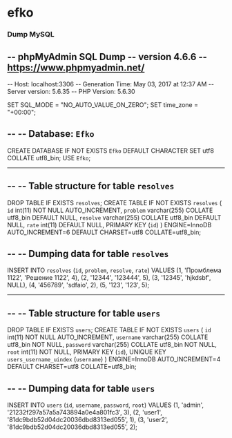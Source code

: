 # efko

### Dump MySQL

-- phpMyAdmin SQL Dump
-- version 4.6.6
-- https://www.phpmyadmin.net/
--
-- Host: localhost:3306
-- Generation Time: May 03, 2017 at 12:37 AM
-- Server version: 5.6.35
-- PHP Version: 5.6.30

SET SQL_MODE = "NO_AUTO_VALUE_ON_ZERO";
SET time_zone = "+00:00";

--
-- Database: `Efko`
--
CREATE DATABASE IF NOT EXISTS `Efko` DEFAULT CHARACTER SET utf8 COLLATE utf8_bin;
USE `Efko`;

-- --------------------------------------------------------

--
-- Table structure for table `resolves`
--

DROP TABLE IF EXISTS `resolves`;
CREATE TABLE IF NOT EXISTS `resolves` (
  `id` int(11) NOT NULL AUTO_INCREMENT,
  `problem` varchar(255) COLLATE utf8_bin DEFAULT NULL,
  `resolve` varchar(255) COLLATE utf8_bin DEFAULT NULL,
  `rate` int(11) DEFAULT NULL,
  PRIMARY KEY (`id`)
) ENGINE=InnoDB AUTO_INCREMENT=6 DEFAULT CHARSET=utf8 COLLATE=utf8_bin;

--
-- Dumping data for table `resolves`
--

INSERT INTO `resolves` (`id`, `problem`, `resolve`, `rate`) VALUES
(1, 'Промблема 1122', 'Решение 1122', 4),
(2, '12344', '123444', 5),
(3, '12345', 'hjkdsbf', NULL),
(4, '456789', 'sdfaio', 2),
(5, '123', '123', 5);

-- --------------------------------------------------------

--
-- Table structure for table `users`
--

DROP TABLE IF EXISTS `users`;
CREATE TABLE IF NOT EXISTS `users` (
  `id` int(11) NOT NULL AUTO_INCREMENT,
  `username` varchar(255) COLLATE utf8_bin NOT NULL,
  `password` varchar(255) COLLATE utf8_bin NOT NULL,
  `root` int(11) NOT NULL,
  PRIMARY KEY (`id`),
  UNIQUE KEY `users_username_uindex` (`username`)
) ENGINE=InnoDB AUTO_INCREMENT=4 DEFAULT CHARSET=utf8 COLLATE=utf8_bin;

--
-- Dumping data for table `users`
--

INSERT INTO `users` (`id`, `username`, `password`, `root`) VALUES
(1, 'admin', '21232f297a57a5a743894a0e4a801fc3', 3),
(2, 'user1', '81dc9bdb52d04dc20036dbd8313ed055', 1),
(3, 'user2', '81dc9bdb52d04dc20036dbd8313ed055', 2);
